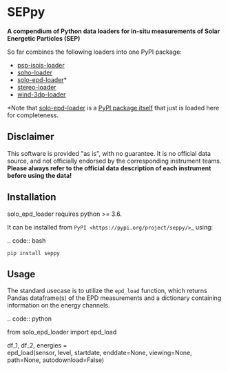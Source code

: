 # SEPpy

**A compendium of Python data loaders for in-situ measurements of Solar Energetic Particles (SEP)**

So far combines the following loaders into one PyPI package:

- [psp-isois-loader](https://github.com/jgieseler/psp-isois-loader)
- [soho-loader](https://github.com/jgieseler/soho-loader)
- [solo-epd-loader](https://github.com/jgieseler/solo-epd-loader)*
- [stereo-loader](https://github.com/jgieseler/stereo-loader)
- [wind-3dp-loader](https://github.com/jgieseler/wind-3dp-loader)

*Note that [solo-epd-loader](https://github.com/jgieseler/solo-epd-loader) is a [PyPI package itself](https://pypi.org/project/solo-epd-loader/) that just is loaded here for completeness.

Disclaimer
----------
This software is provided "as is", with no guarantee. It is no official data source, and not officially endorsed by the corresponding instrument teams. **Please always refer to the official data description of each instrument before using the data!**

Installation
------------

solo_epd_loader requires python >= 3.6.

It can be installed from `PyPI <https://pypi.org/project/seppy/>`_ using:

.. code:: bash

    pip install seppy


Usage
-----

The standard usecase is to utilize the ``epd_load`` function, which
returns Pandas dataframe(s) of the EPD measurements and a dictionary
containing information on the energy channels.

.. code:: python

   from solo_epd_loader import epd_load

   df_1, df_2, energies = \
       epd_load(sensor, level, startdate, enddate=None, viewing=None, path=None, autodownload=False)
